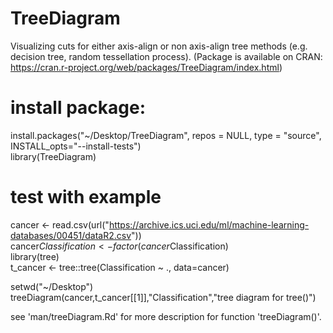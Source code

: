 # TreeDiagram

Visualizing cuts for either axis-align or non axis-align tree methods (e.g. decision tree, random tessellation process).
(Package is available on CRAN: https://cran.r-project.org/web/packages/TreeDiagram/index.html)

# install package:
install.packages("~/Desktop/TreeDiagram", repos = NULL, type = "source", INSTALL_opts="--install-tests") \
library(TreeDiagram)
  
# test with example
cancer <- read.csv(url("https://archive.ics.uci.edu/ml/machine-learning-databases/00451/dataR2.csv")) \
cancer$Classification <- factor(cancer$Classification)\
library(tree)\
t_cancer <- tree::tree(Classification ~ ., data=cancer)

setwd("~/Desktop")\
treeDiagram(cancer,t_cancer[[1]],"Classification","tree diagram for tree()")

see 'man/treeDiagram.Rd' for more description for function 'treeDiagram()'.
